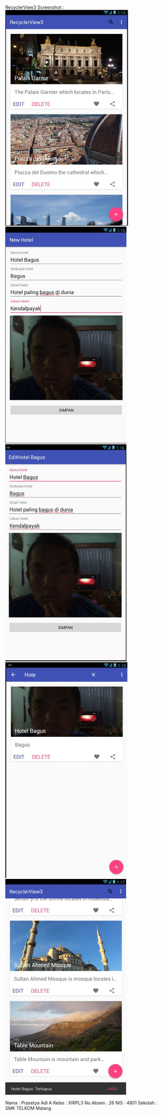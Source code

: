 RecyclerView3
Screenshot : 
![](https://github.com/Isolasim4n/RecyclerView3/blob/master/RecyclerView3-a.JPG)
![](https://github.com/Isolasim4n/RecyclerView3/blob/master/RecyclerView3-b.JPG)
![](https://github.com/Isolasim4n/RecyclerView3/blob/master/RecyclerView3-c.JPG)
![](https://github.com/Isolasim4n/RecyclerView3/blob/master/RecyclerView3-d.JPG)
![](https://github.com/Isolasim4n/RecyclerView3/blob/master/RecyclerView3-e.JPG)

Nama      : Prasetya Adi A 
Kelas     : XIRPL3 
No.Absen  : 26
NIS       : 4801 
Sekolah   : SMK TELKOM Malang
